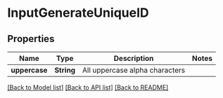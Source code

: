 # InputGenerateUniqueID

## Properties
Name | Type | Description | Notes
------------ | ------------- | ------------- | -------------
**uppercase** | **String** | All uppercase alpha characters | 

[[Back to Model list]](../README.md#documentation-for-models) [[Back to API list]](../README.md#documentation-for-api-endpoints) [[Back to README]](../README.md)


